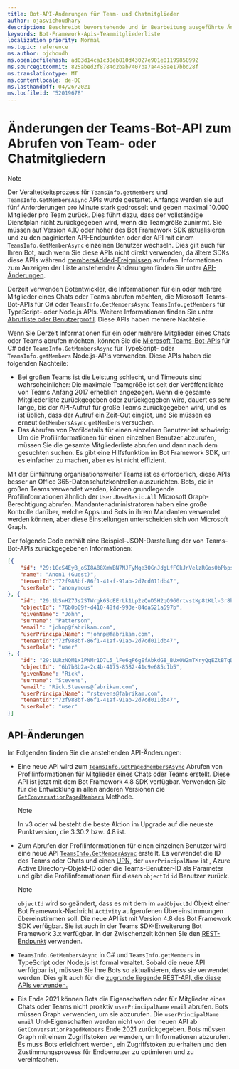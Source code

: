 ```yaml
---
title: Bot-API-Änderungen für Team- und Chatmitglieder
author: ojasvichoudhary
description: Beschreibt bevorstehende und in Bearbeitung ausgeführte Änderungen an den Bot-APIs, die zum Abrufen von Mitgliedern von Teams und Chats verwendet werden.
keywords: Bot-Framework-Apis-Teammitgliederliste
localization_priority: Normal
ms.topic: reference
ms.author: ojchoudh
ms.openlocfilehash: ad03d14ca1c38eb810d43027e901e01199858992
ms.sourcegitcommit: 825abed2f8784d2bab7407ba7a4455ae17bbd28f
ms.translationtype: MT
ms.contentlocale: de-DE
ms.lasthandoff: 04/26/2021
ms.locfileid: "52019678"
---
```

# <a name="teams-bot-api-changes-to-fetch-team-or-chat-members"></a>Änderungen der Teams-Bot-API zum Abrufen von Team- oder Chatmitgliedern

>[!NOTE]
> Der Veraltetkeitsprozess für `TeamsInfo.getMembers` und `TeamsInfo.GetMembersAsync` APIs wurde gestartet. Anfangs werden sie auf fünf Anforderungen pro Minute stark gedrosselt und geben maximal 10.000 Mitglieder pro Team zurück. Dies führt dazu, dass der vollständige Dienstplan nicht zurückgegeben wird, wenn die Teamgröße zunimmt.
> Sie müssen auf Version 4.10 oder höher des Bot Framework SDK aktualisieren und zu den paginierten API-Endpunkten oder der API mit einem `TeamsInfo.GetMemberAsync` einzelnen Benutzer wechseln. Dies gilt auch für Ihren Bot, auch wenn Sie diese APIs nicht direkt verwenden, da ältere SDKs diese APIs während [membersAdded-Ereignissen](../bots/how-to/conversations/subscribe-to-conversation-events.md#team-members-added) aufrufen. Informationen zum Anzeigen der Liste anstehender Änderungen finden Sie unter [API-Änderungen](team-chat-member-api-changes.md#api-changes). 

Derzeit verwenden Botentwickler, die Informationen für ein oder mehrere Mitglieder eines Chats oder Teams abrufen möchten, die Microsoft Teams-Bot-APIs für C# oder `TeamsInfo.GetMembersAsync` `TeamsInfo.getMembers` für TypeScript- oder Node.js APIs. Weitere Informationen finden Sie unter [Abrufliste oder Benutzerprofil](../bots/how-to/get-teams-context.md#fetch-the-roster-or-user-profile). Diese APIs haben mehrere Nachteile.

Wenn Sie Derzeit Informationen für ein oder mehrere Mitglieder eines Chats oder Teams abrufen möchten, können Sie die [Microsoft Teams-Bot-APIs](https://docs.microsoft.com/microsoftteams/platform/bots/how-to/get-teams-context?tabs=dotnet#fetch-the-roster-or-user-profile) für C# oder `TeamsInfo.GetMembersAsync` für TypeScript- oder `TeamsInfo.getMembers` Node.js-APIs verwenden. Diese APIs haben die folgenden Nachteile:

* Bei großen Teams ist die Leistung schlecht, und Timeouts sind wahrscheinlicher: Die maximale Teamgröße ist seit der Veröffentlichte von Teams Anfang 2017 erheblich angezogen. Wenn die gesamte Mitgliederliste zurückgegeben oder zurückgegeben wird, dauert es sehr lange, bis der API-Aufruf für große Teams zurückgegeben wird, und es ist üblich, dass der Aufruf ein Zeit-Out eingibt, und Sie müssen es erneut `GetMembersAsync` `getMembers` versuchen.
* Das Abrufen von Profildetails für einen einzelnen Benutzer ist schwierig: Um die Profilinformationen für einen einzelnen Benutzer abzurufen, müssen Sie die gesamte Mitgliederliste abrufen und dann nach dem gesuchten suchen. Es gibt eine Hilfsfunktion im Bot Framework SDK, um es einfacher zu machen, aber es ist nicht effizient.

Mit der Einführung organisationsweiter Teams ist es erforderlich, diese APIs besser an Office 365-Datenschutzkontrollen auszurichten. Bots, die in großen Teams verwendet werden, können grundlegende Profilinformationen ähnlich der `User.ReadBasic.All` Microsoft Graph-Berechtigung abrufen. Mandantenadministratoren haben eine große Kontrolle darüber, welche Apps und Bots in ihrem Mandanten verwendet werden können, aber diese Einstellungen unterscheiden sich von Microsoft Graph.

Der folgende Code enthält eine Beispiel-JSON-Darstellung der von Teams-Bot-APIs zurückgegebenen Informationen:

```json
[{
    "id": "29:1GcS4EyB_oSI8A88XmWBN7NJFyMqe3QGnJdgLfFGkJnVelzRGos0bPbpsfJjcbAD22bmKc4GMbrY2g4JDrrA8vM06X1-cHHle4zOE6U4ttcc",
    "name": "Anon1 (Guest)",
    "tenantId":"72f988bf-86f1-41af-91ab-2d7cd011db47",
    "userRole": "anonymous"
}, {
    "id": "29:1bSnHZ7Js2STWrgk6ScEErLk1Lp2zQuD5H2qQ960rtvstKp8tKLl-3r8b6DoW0QxZimuTxk_kupZ1DBMpvIQQUAZL-PNj0EORDvRZXy8kvWk",
    "objectId": "76b0b09f-d410-48fd-993e-84da521a597b",
    "givenName": "John",
    "surname": "Patterson",
    "email": "johnp@fabrikam.com",
    "userPrincipalName": "johnp@fabrikam.com",
    "tenantId":"72f988bf-86f1-41af-91ab-2d7cd011db47",
    "userRole": "user"
}, {
    "id": "29:1URzNQM1x1PNMr1D7L5_lFe6qF6gEfAbkdG8_BUxOW2mTKryQqEZtBTqDt10-MghkzjYDuUj4KG6nvg5lFAyjOLiGJ4jzhb99WrnI7XKriCs",
    "objectId": "6b7b3b2a-2c4b-4175-8582-41c9e685c1b5",
    "givenName": "Rick",
    "surname": "Stevens",
    "email": "Rick.Stevens@fabrikam.com",
    "userPrincipalName": "rstevens@fabrikam.com",
    "tenantId":"72f988bf-86f1-41af-91ab-2d7cd011db47",
    "userRole": "user"
}]
```

## <a name="api-changes"></a>API-Änderungen

Im Folgenden finden Sie die anstehenden API-Änderungen:

* Eine neue API wird zum [`TeamsInfo.GetPagedMembersAsync`](https://docs.microsoft.com/microsoftteams/platform/bots/how-to/get-teams-context?tabs=dotnet#fetch-the-roster-or-user-profile) Abrufen von Profilinformationen für Mitglieder eines Chats oder Teams erstellt. Diese API ist jetzt mit dem Bot Framework 4.8 SDK verfügbar. Verwenden Sie für die Entwicklung in allen anderen Versionen die [`GetConversationPagedMembers`](https://docs.microsoft.com/dotnet/api/microsoft.bot.connector.conversationsextensions.getconversationpagedmembersasync?view=botbuilder-dotnet-stable&preserve-view=true) Methode.

    > [!NOTE]
    > In v3 oder v4 besteht die beste Aktion im Upgrade auf die neueste Punktversion, die 3.30.2 bzw. 4.8 ist.

* Zum Abrufen der Profilinformationen für einen einzelnen Benutzer wird eine neue API [`TeamsInfo.GetMemberAsync`](https://docs.microsoft.com/microsoftteams/platform/bots/how-to/get-teams-context?tabs=dotnet#get-single-member-details) erstellt. Es verwendet die ID des Teams oder Chats und einen [UPN,](https://docs.microsoft.com/windows/win32/ad/naming-properties#userprincipalname) der `userPrincipalName` ist , Azure Active Directory-Objekt-ID oder die Teams-Benutzer-ID als Parameter und gibt die Profilinformationen für diesen `objectId` `id` Benutzer zurück.

    > [!NOTE]
    > `objectId` wird so geändert, dass es mit dem im `aadObjectId` Objekt einer Bot Framework-Nachricht `Activity` aufgerufenen Übereinstimmungen übereinstimmen soll. Die neue API ist mit Version 4.8 des Bot Framework SDK verfügbar. Sie ist auch in der Teams SDK-Erweiterung Bot Framework 3.x verfügbar. In der Zwischenzeit können Sie den [REST-Endpunkt](https://docs.microsoft.com/microsoftteams/platform/bots/how-to/get-teams-context?tabs=json#get-single-member-details) verwenden.

* `TeamsInfo.GetMembersAsync` in C# und `TeamsInfo.getMembers` in TypeScript oder Node.js ist formal veraltet. Sobald die neue API verfügbar ist, müssen Sie Ihre Bots so aktualisieren, dass sie verwendet werden. Dies gilt auch für die [zugrunde liegende REST-API, die diese APIs verwenden.](https://docs.microsoft.com/microsoftteams/platform/bots/how-to/get-teams-context?tabs=json#tabpanel_CeZOj-G++Q_json)
* Bis Ende 2021 können Bots die Eigenschaften oder für Mitglieder eines Chats oder Teams nicht proaktiv `userPrincipalName` `email` abrufen. Bots müssen Graph verwenden, um sie abzurufen. Die `userPrincipalName` `email` Und-Eigenschaften werden nicht von der neuen API ab `GetConversationPagedMembers` Ende 2021 zurückgegeben. Bots müssen Graph mit einem Zugriffstoken verwenden, um Informationen abzurufen. Es muss Bots erleichtert werden, ein Zugriffstoken zu erhalten und den Zustimmungsprozess für Endbenutzer zu optimieren und zu vereinfachen.
